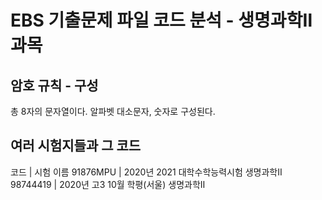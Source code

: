 # EBS 기출문제 파일 코드 분석 - 생명과학Ⅱ 과목
## 암호 규칙 - 구성
총 8자의 문자열이다.
알파벳 대소문자, 숫자로 구성된다.
## 여러 시험지들과 그 코드
코드      	| 시험 이름
91876MPU	| 2020년 2021 대학수학능력시험 생명과학Ⅱ
98744419	| 2020년 고3 10월 학평(서울) 생명과학Ⅱ
